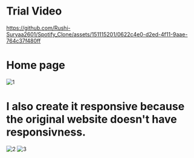 
# Trial Video
https://github.com/Rushi-Suryaa2601/Spotify_Clone/assets/151115201/0622c4e0-d2ed-4f11-9aae-764c37f480ff

# Home page
![1](https://github.com/Rushi-Suryaa2601/Spotify_Clone/assets/151115201/edcb8fd8-beea-4332-9cda-f28f58f5aded)

# I also create it  responsive  because  the original website doesn't have responsivness.

![2](https://github.com/Rushi-Suryaa2601/Spotify_Clone/assets/151115201/6d7ff547-8ee5-4909-b375-bed1be762960)
![3](https://github.com/Rushi-Suryaa2601/Spotify_Clone/assets/151115201/d66318a7-a7de-48b6-bb9f-eb15b3af7c54)






